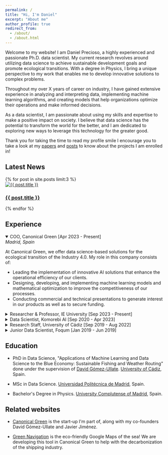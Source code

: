 ```yaml
---
permalink: /
title: "Hi, I'm Daniel"
excerpt: "About me"
author_profile: true
redirect_from: 
  - /about/
  - /about.html
---
```


Welcome to my website! I am Daniel Precioso, a highly experienced and passionate Ph.D. data scientist. My current research revolves around utilizing data science to achieve sustainable development goals and promote ecological transitions. With a degree in Physics, I bring a unique perspective to my work that enables me to develop innovative solutions to complex problems.

Throughout my over <span id="yearsOfExperience">X</span> years of career on industry, I have gained extensive experience in analyzing and interpreting data, implementing machine learning algorithms, and creating models that help organizations optimize their operations and make informed decisions.

As a data scientist, I am passionate about using my skills and expertise to make a positive impact on society. I believe that data science has the potential to transform the world for the better, and I am dedicated to exploring new ways to leverage this technology for the greater good.

Thank you for taking the time to read my profile smile I encourage you to take a look at my [papers](https://danielprecioso.com/papers/) and [posts](https://danielprecioso.com/posts/) to know about the projects I am enrolled in!

<!-- Add this section to display the three latest news articles horizontally -->
<h2>Latest News</h2>
<div class="latest-news-container">
  {% for post in site.posts limit:3 %}
    <div class="news-item">
      <a href="{{ post.url }}">
        <img src="{{ post.featured_image }}" alt="{{ post.title }}" style="max-width: 100%; height: auto;">
        <h3>{{ post.title }}</h3>
      </a>
    </div>
  {% endfor %}
</div>

Experience
----

<details open>
    <summary>COO, Canonical Green [Apr 2023 - Present]</summary>
    <i>Madrid, Spain</i>
    <p>At Canonical Green, we offer data science-based solutions for the ecological transition of the Industry 4.0. My role in this company consists of:</p>
    <ul>
        <li>Leading the implementation of innovative AI solutions that enhance the operational efficiency of our clients.</li>
        <li>Designing, developing, and implementing machine learning models and mathematical optimization to improve the competitiveness of our processes.</li>
        <li>Conducting commercial and technical presentations to generate interest in our products as well as to secure funding.</li>
    </ul>
</details>

<details>
    <summary>Researcher & Professor, IE University [Sep 2023 - Present]</summary>
    <i>Madrid and Segovia, Spain</i>
    <p>Professor of "Computer Programming I" with Python (1st-year course) in the Bachelor's Degree in Applied Mathematics.</p>
    <ul>
        <li>Specialize in teaching students from the ground up.</li>
        <li>Create custom exercises tailored for mathematical applications.</li>
    </ul>
</details>

<details>
    <summary>Data Scientist, Komorebi AI [Sep 2020 - Apr 2023]</summary>
    <i>Madrid, Spain</i>
    <ul>
        <li>Data cleaning, manipulation and visualization.</li>
        <li>Design, train and deployment of machine learning and deep learning models with scikit-learn, including GB and CNN.</li>
        <li>Development of a dashboard to guide industrial decision making with Streamlit.</li>
    </ul>
</details>

<details>
    <summary>Research Staff, University of Cádiz [Sep 2019 - Aug 2022]</summary>
   <i>Cádiz, Spain</i>
    <ul>
        <li>Collaboration with various industrial partners to conduct cutting-edge research in healthcare, energy and blue economy.</li>
        <li>Presentation of research findings to both technical and non-technical audiences.</li>
        <li>Publication of research papers in peer-reviewed journals.</li>
    </ul>
</details>

<details>
    <summary>Junior Data Scientist, Foqum [Jan 2019 - Jun 2019]</summary>
    <i>Madrid, Spain</i>
</details>

Education
----

- PhD in Data Science, "Applications of Machine Learning and Data Science to the Blue Economy: Sustainable Fishing and Weather Routing" done under the supervision of [David Gómez-Ullate](https://orcid.org/0000-0002-6890-6584). [University of Cádiz](https://www.uca.es/), Spain.

- MSc in Data Science. [Universidad Politécnica de Madrid](https://www.upm.es/), Spain.

- Bachelor's Degree in Physics. [University Complutense of Madrid](https://www.ucm.es/), Spain.

Related websites
----

- [Canonical Green](https://canonicalgreen.com) is the start-up I'm part of, along with my co-founders David Gómez-Ullate and Javier Jiménez.

- [Green Navigation](https://greenavigation.com) is the eco-friendly Google Maps of the sea! We are developing this tool in Canonical Green to help with the decarbonization of the shipping industry.

<!-- [GOAL](https://tic259.uca.es/) (Graphical Methods, Optimization, and Learning) is the research group at UCA I am currently member of. -->

<!-- [UCA Datalab](http://datalab.uca.es/) is a small all-in-one team from UCA - described as "the swiss knife of data science projects" - which I am very proud to be part of. I am also the admin their website! -->

